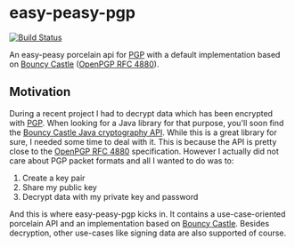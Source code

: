 # easy-peasy-pgp
[![Build Status](https://travis-ci.org/brainchilds/easy-peasy-pgp.svg?branch=master)](https://travis-ci.org/brainchilds/easy-peasy-pgp)

An easy-peasy porcelain api for [PGP](https://de.wikipedia.org/wiki/Pretty_Good_Privacy) with a default implementation based on [Bouncy Castle](https://www.bouncycastle.org) ([OpenPGP RFC 4880](https://tools.ietf.org/html/rfc4880)).

## Motivation
During a recent project I had to decrypt data which has been encrypted with [PGP](https://de.wikipedia.org/wiki/Pretty_Good_Privacy). When looking for a Java library for that purpose, you'll soon find the [Bouncy Castle Java cryptography API](https://www.bouncycastle.org/java.html). While this is a great library for sure, I needed some time to deal with it. This is because the API is pretty close to the [OpenPGP RFC 4880](https://tools.ietf.org/html/rfc4880) specification. However I actually did not care about PGP packet formats and all I wanted to do was to:

1. Create a key pair
2. Share my public key
3. Decrypt data with my private key and password

And this is where easy-peasy-pgp kicks in. It contains a use-case-oriented porcelain API and an implementation based on [Bouncy Castle](https://www.bouncycastle.org). Besides decryption, other use-cases like signing data are also supported of course.
